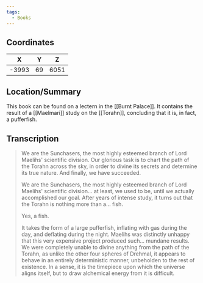```yaml
---
tags:
  - Books
---
```


## Coordinates
| **X** | **Y** | **Z** |
| :---: | :---: | :---: |
| -3993 |  69   | 6051  |

## Location/Summary
This book can be found on a lectern in the [[Burnt Palace]]. It contains the result of a [[Maelmari]] study on the [[Torahn]], concluding that it is, in fact, a pufferfish.

## Transcription
> We are the Sunchasers, the most highly esteemed branch of Lord Maelihs' scientific division. Our glorious task is to chart the path of the Torahn across the sky, in order to divine its secrets and determine its true nature. And finally, we have succeeded.
>
> We are the Sunchasers, the most highly esteemed branch of Lord Maelihs' scientific division... at least, we used to be, until we actually accomplished our goal. After years of intense study, it turns out that the Torahn is nothing more than a... fish.
>
> Yes, a fish.
>
> It takes the form of a large pufferfish, inflating with gas during the day, and deflating during the night. Maelihs was distinctly unhappy that this very expensive project produced such... mundane results. We were completely unable to divine anything from the path of the Torahn, as unlike the other four spheres of Drehmal, it appears to behave in an entirely deterministic manner, unbeholden to the rest of existence. In a sense, it is the timepiece upon which the universe aligns itself, but to draw alchemical energy from it is difficult.

